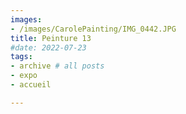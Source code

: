 ```yaml
---
images:
- /images/CarolePainting/IMG_0442.JPG
title: Peinture 13
#date: 2022-07-23
tags:
- archive # all posts
- expo
- accueil

---
```




